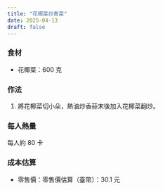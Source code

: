 ```yaml
---
title: "花椰菜炒青菜"
date: 2025-04-13
draft: false
---
```


### 食材

- 花椰菜：600 克

### 作法

1. 將花椰菜切小朵，熱油炒香蒜末後加入花椰菜翻炒。

### 每人熱量  
每人約 80 卡

### 成本估算
- 零售價：零售價估算（臺幣）：30.1 元

